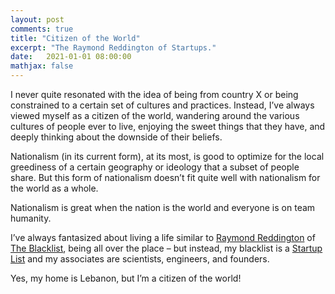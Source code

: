```yaml
---
layout: post
comments: true
title: "Citizen of the World"
excerpt: "The Raymond Reddington of Startups."
date:   2021-01-01 08:00:00
mathjax: false
---
```


<style>
.post-header h1 {
    font-size: 35px;
}
.post pre,
.post code {
    background-color: #fcfcfc;
    font-size: 13px; /* make code smaller for this post... */
}
</style>

I never quite resonated with the idea of being from country X or being constrained to a certain set of cultures and practices. Instead, I’ve always viewed myself as a citizen of the world, wandering around the various cultures of people ever to live, enjoying the sweet things that they have, and deeply thinking about the downside of their beliefs.

Nationalism (in its current form), at its most, is good to optimize for the local greediness of a certain geography or ideology that a subset of people share. But this form of nationalism doesn’t fit quite well with nationalism for the world as a whole. 

Nationalism is great when the nation is the world and everyone is on team humanity.

I’ve always fantasized about living a life similar to [Raymond Reddington](https://en.wikipedia.org/wiki/List_of_The_Blacklist_characters#Raymond_Reddington) of [The Blacklist](https://en.wikipedia.org/wiki/The_Blacklist), being all over the place – but instead, my blacklist is a [Startup List](https://github.com/HusseinLezzaik/Startup-Ideas) and my associates are scientists, engineers, and founders.

Yes, my home is Lebanon, but I’m a citizen of the world!
